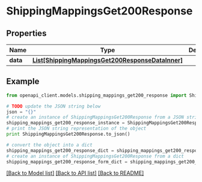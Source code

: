 # ShippingMappingsGet200Response


## Properties
Name | Type | Description | Notes
------------ | ------------- | ------------- | -------------
**data** | [**List[ShippingMappingsGet200ResponseDataInner]**](ShippingMappingsGet200ResponseDataInner.md) |  | [optional] 

## Example

```python
from openapi_client.models.shipping_mappings_get200_response import ShippingMappingsGet200Response

# TODO update the JSON string below
json = "{}"
# create an instance of ShippingMappingsGet200Response from a JSON string
shipping_mappings_get200_response_instance = ShippingMappingsGet200Response.from_json(json)
# print the JSON string representation of the object
print ShippingMappingsGet200Response.to_json()

# convert the object into a dict
shipping_mappings_get200_response_dict = shipping_mappings_get200_response_instance.to_dict()
# create an instance of ShippingMappingsGet200Response from a dict
shipping_mappings_get200_response_form_dict = shipping_mappings_get200_response.from_dict(shipping_mappings_get200_response_dict)
```
[[Back to Model list]](../README.md#documentation-for-models) [[Back to API list]](../README.md#documentation-for-api-endpoints) [[Back to README]](../README.md)


